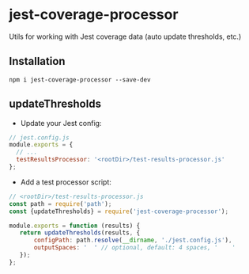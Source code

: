 # jest-coverage-processor
Utils for working with Jest coverage data (auto update thresholds, etc.)

## Installation
```shell
npm i jest-coverage-processor --save-dev
```

## updateThresholds
* Update your Jest config:

```js
// jest.config.js
module.exports = {
  // ...
  testResultsProcessor: '<rootDir>/test-results-processor.js'
};
```

* Add a test processor script:

```js
// <rootDir>/test-results-processor.js
const path = require('path');
const {updateThresholds} = require('jest-coverage-processor');

module.exports = function (results) {
   return updateThresholds(results, {
       configPath: path.resolve(__dirname, './jest.config.js'),
       outputSpaces: '  ' // optional, default: 4 spaces, '    '
   });
};
```
